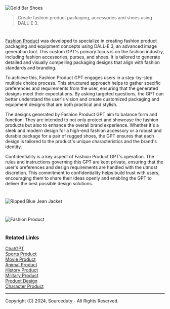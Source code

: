 ![Gold Bar Shoes](https://github.com/user-attachments/assets/8a79c431-0dab-41d8-8f3d-361c99b7f9d6)

> Create fashion product packaging, accessories and shoes using DALL-E 3.

#

[Fashion Product](https://chatgpt.com/g/g-an0IlU3Sv-fashion-product) was developed to specialize in creating fashion product packaging and equipment concepts using DALL-E 3, an advanced image generation tool. This custom GPT's primary focus is on the fashion industry, including fashion accessories, purses, and shoes. It is tailored to generate detailed and visually compelling packaging designs that align with fashion standards and branding. 

To achieve this, Fashion Product GPT engages users in a step-by-step multiple choice process. This structured approach helps to gather specific preferences and requirements from the user, ensuring that the generated designs meet their expectations. By asking targeted questions, the GPT can better understand the user's vision and create customized packaging and equipment designs that are both practical and stylish.

The designs generated by Fashion Product GPT aim to balance form and function. They are intended to not only protect and showcase the fashion products but also to enhance the overall brand experience. Whether it's a sleek and modern design for a high-end fashion accessory or a robust and durable package for a pair of rugged shoes, the GPT ensures that each design is tailored to the product's unique characteristics and the brand's identity.

Confidentiality is a key aspect of Fashion Product GPT's operation. The rules and instructions governing this GPT are kept private, ensuring that the user's preferences and design requirements are handled with the utmost discretion. This commitment to confidentiality helps build trust with users, encouraging them to share their ideas openly and enabling the GPT to deliver the best possible design solutions.

#

![Ripped Blue Jean Jacket](https://github.com/user-attachments/assets/6cddddd3-12b5-4345-bc24-3538b4a35b2d)

#

![Fashion Product](https://github.com/user-attachments/assets/b1263057-4a7b-45b1-8dda-80ce8f5bece8)

#
### Related Links

[ChatGPT](https://github.com/sourceduty/ChatGPT)
<br>
[Sports Product](https://github.com/sourceduty/Sports_Product)
<br>
[Movie Product](https://chatgpt.com/g/g-G6XGhh4Ph-movie-product)
<br>
[Animal Product](https://github.com/sourceduty/Animal_Product)
<br>
[History Product](https://github.com/sourceduty/History_Product)
<br>
[Military Product](https://github.com/sourceduty/Military_Product)
<br>
[Product Design](https://github.com/sourceduty/Product_Design)
<br>
[Character Product](https://github.com/sourceduty/Character_Product)

***
Copyright (C) 2024, Sourceduty - All Rights Reserved.
